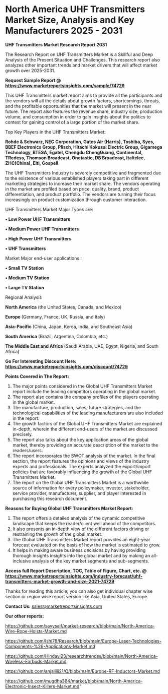 # North America UHF Transmitters Market Size, Analysis and Key Manufacturers 2025 - 2031

<strong>UHF Transmitters Market Research Report 2031</strong>

The Research Report on UHF Transmitters Market is a Skillful and Deep Analysis of the Present Situation and Challenges. This research report also analyzes other important trends and market drivers that will affect market growth over 2025-2031.

<strong>Request Sample Report @ <a href=https://www.marketreportsinsights.com/sample/74729>https://www.marketreportsinsights.com/sample/74729</a></strong>

This UHF Transmitters market report aims to provide all the participants and the vendors will all the details about growth factors, shortcomings, threats, and the profitable opportunities that the market will present in the near future. The report also features the revenue share, industry size, production volume, and consumption in order to gain insights about the politics to contest for gaining control of a large portion of the market share.

Top Key Players in the UHF Transmitters Market:

<strong>Rohde & Schwarz, NEC Corporation, Gates Air (Harris), Toshiba, Syes, BBEF Electronics Group, Plisch, Hitachi Kokusai Electric Group, Gigamega Technology, BTESA, Egatel, Chengdu ChengGuang, Continental, TRedess, Thomson Broadcast, Onetastic, DB Broadcast, Italtelec, ZHC(China), Elti, Gospell</strong>

The UHF Transmitters Industry is severely competitive and fragmented due to the existence of various established players taking part in different marketing strategies to increase their market share. The vendors operating in the market are profiled based on price, quality, brand, product differentiation, and product portfolio. The vendors are turning their focus increasingly on product customization through customer interaction.

UHF Transmitters Market Major Types are:

<strong>• Low Power UHF Transmitters

• Medium Power UHF Transmitters

• High Power UHF Transmitters

• UHF Transmitters</strong>

Market Major end-user applications :

<strong>• Small TV Station

• Medium TV Station

• Large TV Station</strong>

Regional Analysis

</u><strong><b>North America</b></strong> (the United States, Canada, and Mexico)

<strong><b>Europe </b></strong>(Germany, France, UK, Russia, and Italy)

<strong><b>Asia-Pacific</b></strong> (China, Japan, Korea, India, and Southeast Asia)

<strong><b>South America</b></strong> (Brazil, Argentina, Colombia, etc.)

<strong><b>The Middle East and Africa</b></strong> (Saudi Arabia, UAE, Egypt, Nigeria, and South Africa)

<strong>Go For Interesting Discount Here: <a href=https://www.marketreportsinsights.com/discount/74729>https://www.marketreportsinsights.com/discount/74729</a></strong>

<strong>Points Covered in The Report:</strong>
<ol>
  <li>The major points considered in the Global UHF Transmitters Market report include the leading competitors operating in the global market.</li>
  <li>The report also contains the company profiles of the players operating in the global market.</li>
  <li>The manufacture, production, sales, future strategies, and the technological capabilities of the leading manufacturers are also included in the report.</li>
  <li>The growth factors of the Global UHF Transmitters Market are explained in-depth, wherein the different end-users of the market are discussed precisely.</li>
  <li>The report also talks about the key application areas of the global market, thereby providing an accurate description of the market to the readers/users.</li>
  <li>The report incorporates the SWOT analysis of the market. In the final section, the report features the opinions and views of the industry experts and professionals. The experts analyzed the export/import policies that are favorably influencing the growth of the Global UHF Transmitters Market.</li>
  <li>The report on the Global UHF Transmitters Market is a worthwhile source of information for every policymaker, investor, stakeholder, service provider, manufacturer, supplier, and player interested in purchasing this research document.</li>
</ol>
<strong>Reasons for Buying Global UHF Transmitters Market Report:</strong>

<ol>
  <li>The report offers a detailed analysis of the dynamic competitive landscape that keeps the reader/client well ahead of the competitors.</li>
  <li>It also presents an in-depth view of the different factors driving or restraining the growth of the global market.</li>
  <li>The Global UHF Transmitters Market report provides an eight-year forecast evaluated on the basis of how the market is estimated to grow.</li>
  <li>It helps in making aware business decisions by having providing thorough insights insights into the global market and by making an all-inclusive analysis of the key market segments and sub-segments.</li>
</ol>
<strong>Access full Report Description, TOC, Table of Figure, Chart, etc. @ <a href=https://www.marketreportsinsights.com/industry-forecast/uhf-transmitters-market-growth-and-size-2021-74729>https://www.marketreportsinsights.com/industry-forecast/uhf-transmitters-market-growth-and-size-2021-74729</a></strong>


Thanks for reading this article; you can also get individual chapter wise section or region wise report version like Asia, United States, Europe.

<strong>Contact Us:</strong>
sales@marketreportsinsights.com

<strong>Our other reports:</strong>

<a href=https://github.com/sayysaif/market-research/blob/main/North-America-Wire-Rope-Hoists-Market.md>https://github.com/sayysaif/market-research/blob/main/North-America-Wire-Rope-Hoists-Market.md</a>

<a href=https://github.com/Ishi78/Research/blob/main/Europe-Laser-Technologies-Components-%26-Applications-Market.md>https://github.com/Ishi78/Research/blob/main/Europe-Laser-Technologies-Components-%26-Applications-Market.md</a>

<a href=https://github.com/Hindavi23/researchtrendss/blob/main/North-America-Wireless-Earbuds-Market.md>https://github.com/Hindavi23/researchtrendss/blob/main/North-America-Wireless-Earbuds-Market.md</a>

<a href=https://github.com/anjaliiii21/Q/blob/main/Europe-RF-Inductors-Market.md>https://github.com/anjaliiii21/Q/blob/main/Europe-RF-Inductors-Market.md</a>

<a href=https://github.com/mugdha364/market/blob/main/North-America-Electronic-Insect-Killers-Market.md>https://github.com/mugdha364/market/blob/main/North-America-Electronic-Insect-Killers-Market.md</a>"
